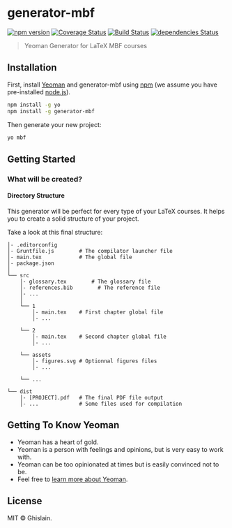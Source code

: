 # generator-mbf

[![npm version](https://badge.fury.io/js/generator-mbf.svg)](https://badge.fury.io/js/generator-mbf)
[![Coverage Status](https://coveralls.io/repos/github/MBFAssas/generator-mbf/badge.svg?branch=master)](https://coveralls.io/github/MBFAssas/generator-mbf?branch=master)
[![Build Status](https://travis-ci.org/MBFAssas/generator-mbf.svg?branch=master)](https://travis-ci.org/MBFAssas/generator-mbf)
[![dependencies Status](https://david-dm.org/MBFAssas/generator-mbf/status.svg)](https://david-dm.org/MBFAssas/generator-mbf)

> Yeoman Generator for LaTeX MBF courses

## Installation

First, install [Yeoman](http://yeoman.io) and generator-mbf using [npm](https://www.npmjs.com/) (we assume you have pre-installed [node.js](https://nodejs.org/)).

```bash
npm install -g yo
npm install -g generator-mbf
```

Then generate your new project:

```bash
yo mbf
```

## Getting Started

### What will be created?

#### Directory Structure

This generator will be perfect for every type of your LaTeX courses.
It helps you to create a solid structure of your project.

Take a look at this final structure:

```
│- .editorconfig
│- Gruntfile.js        # The compilator launcher file
│- main.tex            # The global file
│- package.json
│
└── src
    │- glossary.tex        # The glossary file
    │- references.bib        # The reference file
    │- ...
    │
    └── 1
        │- main.tex    # First chapter global file
        │- ...

    └── 2
        │- main.tex    # Second chapter global file
        │- ...

    └── assets
        │- figures.svg # Optionnal figures files
        │- ...

    └── ...

└── dist
    │- [PROJECT].pdf   # The final PDF file output
    │- ...             # Some files used for compilation

```
## Getting To Know Yeoman

 * Yeoman has a heart of gold.
 * Yeoman is a person with feelings and opinions, but is very easy to work with.
 * Yeoman can be too opinionated at times but is easily convinced not to be.
 * Feel free to [learn more about Yeoman](http://yeoman.io/).


## License

MIT © Ghislain.
